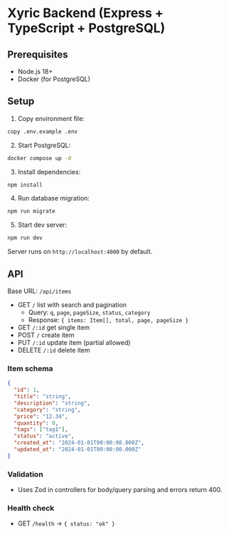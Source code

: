 # Xyric Backend (Express + TypeScript + PostgreSQL)

## Prerequisites

- Node.js 18+
- Docker (for PostgreSQL)

## Setup

1. Copy environment file:

```bash
copy .env.example .env
```

2. Start PostgreSQL:

```bash
docker compose up -d
```

3. Install dependencies:

```bash
npm install
```

4. Run database migration:

```bash
npm run migrate
```

5. Start dev server:

```bash
npm run dev
```

Server runs on `http://localhost:4000` by default.

## API

Base URL: `/api/items`

- GET `/` list with search and pagination
  - Query: `q`, `page`, `pageSize`, `status`, `category`
  - Response: `{ items: Item[], total, page, pageSize }`
- GET `/:id` get single item
- POST `/` create item
- PUT `/:id` update item (partial allowed)
- DELETE `/:id` delete item

### Item schema

```json
{
  "id": 1,
  "title": "string",
  "description": "string",
  "category": "string",
  "price": "12.34",
  "quantity": 0,
  "tags": ["tag1"],
  "status": "active",
  "created_at": "2024-01-01T00:00:00.000Z",
  "updated_at": "2024-01-01T00:00:00.000Z"
}
```

### Validation

- Uses Zod in controllers for body/query parsing and errors return 400.

### Health check

- GET `/health` → `{ status: "ok" }`
